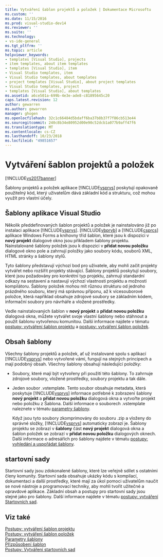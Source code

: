 ```yaml
---
title: Vytváření šablon projektů a položek | Dokumentace Microsoftu
ms.custom: ''
ms.date: 11/15/2016
ms.prod: visual-studio-dev14
ms.reviewer: ''
ms.suite: ''
ms.technology:
- vs-ide-general
ms.tgt_pltfrm: ''
ms.topic: article
helpviewer_keywords:
- templates [Visual Studio], projects
- item templates, about item templates
- templates [Visual Studio], item
- Visual Studio templates, item
- Visual Studio templates, about templates
- project templates [Visual Studio], about project templates
- Visual Studio templates, project
- templates [Visual Studio], about templates
ms.assetid: a6ce501a-699b-4e3e-ade8-c81895645c20
caps.latest.revision: 12
author: gewarren
ms.author: gewarren
manager: ghogen
ms.openlocfilehash: 32c1c66484d5bdaff6ba37b8b37f7f86cb513e44
ms.sourcegitcommit: 240c8b34e80952d00e90c52dcb1a077b9aff47f6
ms.translationtype: MT
ms.contentlocale: cs-CZ
ms.lasthandoff: 10/23/2018
ms.locfileid: "49851657"
---
```

# <a name="creating-project-and-item-templates"></a>Vytváření šablon projektů a položek
[!INCLUDE[vs2017banner](../includes/vs2017banner.md)]

Šablony projektů a položek aplikace [!INCLUDE[vsprvs](../includes/vsprvs-md.md)] poskytují opakovaně použitelný kód, který uživatelům dává základní kód a strukturu, což mohou využít pro vlastní účely.  
  
## <a name="visual-studio-templates"></a>Šablony aplikace Visual Studio  
 Několik předdefinovaných šablon projektů a položek je nainstalováno již po instalaci aplikace [!INCLUDE[vsprvs](../includes/vsprvs-md.md)]. [!INCLUDE[vbprvb](../includes/vbprvb-md.md)] a [!INCLUDE[csprcs](../includes/csprcs-md.md)] aplikace Windows Forms a knihovny tříd šablon, které jsou k dispozici v **nový projekt** dialogové okno jsou příkladem šablony projektu. Nainstalované šablony položek jsou k dispozici v **přidat novou položku** dialogové okno pole a zahrnují položky jako soubory kódu, souborů XML, HTML stránky a šablony stylů.  
  
 Tyto šablony představují výchozí bod pro uživatele, aby mohli začít projekty vytvářet nebo rozšířit projekty stávající. Šablony projektů poskytují soubory, které jsou požadovány pro konkrétní typ projektu, zahrnují standardní odkazy na sestavení a nastavují výchozí vlastnosti projektu a možnosti kompilátoru. Šablony položek mohou mít různou strukturu od jednoho prázdného souboru, který má správnou příponu, až k vícesouborové položce, která například obsahuje zdrojové soubory se základním kódem, informační soubory pro návrháře a vložené prostředky.  
  
 Vedle nainstalovaných šablon v **nový projekt** a **přidat novou položku** dialogová okna, můžete vytvářet svoje vlastní šablony nebo stáhnout a použít šablonu vytvořenou komunitou. Další informace najdete v tématu [postupy: vytváření šablon projektu](../ide/how-to-create-project-templates.md) a [postupy: vytváření šablon položek](../ide/how-to-create-item-templates.md).  
  
## <a name="contents-of-a-template"></a>Obsah šablony  
 Všechny šablony projektů a položek, ať už instalované spolu s aplikací [!INCLUDE[vsprvs](../includes/vsprvs-md.md)] nebo vytvořené vámi, fungují na stejných principech a mají podobný obsah. Všechny šablony obsahují následující položky:  
  
- Soubory, které mají být vytvořeny při použití této šablony. To zahrnuje zdrojové soubory, vložené prostředky, soubory projektu a tak dále.  
  
- Jeden soubor .vstemplate. Tento soubor obsahuje metadata, která poskytuje [!INCLUDE[vsprvs](../includes/vsprvs-md.md)] informace potřebné k zobrazení šablony **nový projekt** a **přidat novou položku** dialogová okna a vytvořte projekt nebo položku z Šablona. Další informace o souborech .vstemplate naleznete v tématu [parametry šablony](../ide/template-parameters.md).  
  
  Když jsou tyto soubory zkomprimovány do souboru .zip a vloženy do správné složky, [!INCLUDE[vsprvs](../includes/vsprvs-md.md)] automaticky zobrazí je. Šablony projektu se zobrazí v **šablony** část **nový projekt** dialogová okna a šablon položek se zobrazí v **přidat novou položku** dialogových oknech. Další informace o adresářích pro šablony najdete v tématu [postupy: vyhledání a uspořádat šablony](../ide/how-to-locate-and-organize-project-and-item-templates.md).  
  
## <a name="starter-kits"></a>startovní sady  
 Startovní sady jsou zdokonalené šablony, které lze veřejně sdílet s ostatními členy komunity. Startovní sada obsahuje ukázky kódu s kompilací, dokumentaci a další prostředky, které mají za úkol pomoci uživatelům naučit se nové nástroje a programovací techniky, aby mohli tvořit užitečné a opravdové aplikace. Základní obsah a postupy pro startovní sady jsou stejné jako pro šablony. Další informace najdete v tématu [postupy: vytváření Startovních sad](../ide/how-to-create-starter-kits.md).  
  
## <a name="see-also"></a>Viz také  
 [Postupy: vytváření šablon projektu](../ide/how-to-create-project-templates.md)   
 [Postupy: vytváření šablon položek](../ide/how-to-create-item-templates.md)   
 [Parametry šablony](../ide/template-parameters.md)   
 [Přizpůsobení šablon](../ide/customizing-project-and-item-templates.md)   
 [Postupy: Vytváření startovních sad](../ide/how-to-create-starter-kits.md)



